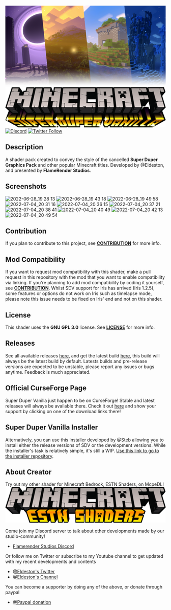 ![thumbnail](/shaders/textures/thumbCF.png)
![titleLogo](/shaders/textures/title.png)
[![Discord](https://img.shields.io/discord/604061216779796492.svg?logo=discord&logoColor=white&logoWidth=20&labelColor=7289DA&label=Discord)](https://discord.gg/4XNhkcd)
[![Twitter Follow](https://img.shields.io/twitter/follow/eldeston?color=dark&label=Follow&logoColor=dark)](https://twitter.com/eldeston)

## Description
   A shader pack created to convey the style of the cancelled __Super Duper Graphics Pack__ and other popular Minecraft titles. Developed by @Eldeston, and presented by __FlameRender Studios__.

## Screenshots
![2022-06-28_19 28 13](https://user-images.githubusercontent.com/59617287/177016623-808d5ce2-4b2e-4ae9-a0ec-31352780b4e7.png)
![2022-06-28_19 43 18](https://user-images.githubusercontent.com/59617287/177016630-c99ab87a-b737-4f14-b71d-11174401298c.png)
![2022-06-28_19 49 58](https://user-images.githubusercontent.com/59617287/177016632-c2bfdd45-1493-4134-9db3-768a8cbe9503.png)
![2022-07-04_20 31 16](https://user-images.githubusercontent.com/59617287/177194801-39e35c96-1d0a-4cd6-a862-7403bca74db7.png)
![2022-07-04_20 36 15](https://user-images.githubusercontent.com/59617287/177194807-c21739cd-7b5b-4027-9ce8-263bc5f35cb9.png)
![2022-07-04_20 37 21](https://user-images.githubusercontent.com/59617287/177194816-e7bcbb26-80a1-4ffb-94d2-fc516f2212d0.png)
![2022-07-04_20 38 41](https://user-images.githubusercontent.com/59617287/177194817-d825d648-b515-49b9-a0a3-301ed22164d9.png)
![2022-07-04_20 40 49](https://user-images.githubusercontent.com/59617287/177194822-88e1d1fc-55de-4316-8423-08d77da9bcb3.png)
![2022-07-04_20 42 13](https://user-images.githubusercontent.com/59617287/177194825-b8783a5c-14d0-4aed-8f2f-94b46065327a.png)
![2022-07-04_20 49 54](https://user-images.githubusercontent.com/59617287/177194827-dba1fc2f-c86f-4b9a-89cd-ef77c36369c0.png)

## Contribution
   If you plan to contribute to this project, see [**CONTRIBUTION**](CONTRIBUTION.md) for more info.

## Mod Compatibility
   If you want to request mod compatibility with this shader, make a pull request in this repository with the mod that you want to enable compatibility via linking. If you're planning to add mod compatibility by coding it yourself, see [**CONTRIBUTION**](CONTRIBUTION.md). Whilst SDV support for Iris has arrived (Iris 1.2.5), some features or options do not work on Iris such as timelapse mode, please note this issue needs to be fixed on Iris' end and not on this shader.

## License 
   This shader uses the **GNU GPL 3.0** license. See [**LICENSE**](LICENSE) for more info.

## Releases
   See all available releases [here](https://github.com/Eldeston/Super-Duper-Vanilla/releases), and get the latest build [here](https://github.com/Eldeston/Super-Duper-Vanilla/archive/refs/heads/master.zip), this build will always be the latest build by default. Latests builds and pre-release versions are expected to be unstable, please report any issues or bugs anytime. Feedback is much appreciated.

## Official CurseForge Page
   Super Duper Vanilla just happen to be on CurseForge! Stable and latest releases will always be available there. Check it out [here](https://www.curseforge.com/minecraft/customization/super-duper-vanilla-shaders) and show your support by clicking on one of the download links there!

## Super Duper Vanilla Installer
   Alternatively, you can use this installer developed by @Steb allowing you to install either the release versions of SDV or the development versions. While the installer's task is relatively simple, it's still a WIP. [Use this link to go to the installer repository](https://github.com/steb-git/super-duper-vanilla-installer).

## About Creator
   Try out my other shader for Minecraft Bedrock, ESTN Shaders, on McpeDL!
   [![img](https://github.com/Eldeston/ESTN-Shaders/blob/master/textures/ui/title.png)](https://mcpedl.com/estn-shaders/?cookie_check=1)
   
   Come join my Discord server to talk about other developments made by our studio-community!
   * [Flamerender Studios Discord](https://discord.gg/UE85W5ynCg)
   
   Or follow me on Twitter or subscribe to my Youtube channel to get updated with my recent developments and contents
   * [@Eldeston's Twitter](https://twitter.com/eldeston)
   * [@Eldeston's Channel](https://www.youtube.com/channel/UCQCkkFh25ydxZwCqpBhJJlg?view_as=subscriber)

   You can become a supporter by doing any of the above, or donate through paypal
   * [@Paypal donation](https://www.paypal.com/donate?hosted_button_id=4XLQ4WE296JKW)

